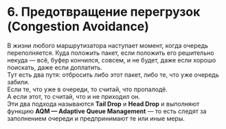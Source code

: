 # 6. Предотвращение перегрузок \(Congestion Avoidance\)

В жизни любого маршрутизатора наступает момент, когда очередь переполняется. Куда положить пакет, если положить его решительно некуда — всё, буфер кончился, совсем, и не будет, даже если хорошо поискать, даже если доплатить.  
Тут есть два путя: отбросить либо этот пакет, либо те, что уже очередь забили.  
Если те, что уже в очереди, то считай, что пропалодё.   
А если этот, то считай, что и не приходил он.  
Эти два подхода называются **Tail Drop** и **Head Drop** и выполняют функцию **AQM — Adaptive Queue Management** — то есть следят за заполнением очереди и предпринимают те или иные меры.  


  


